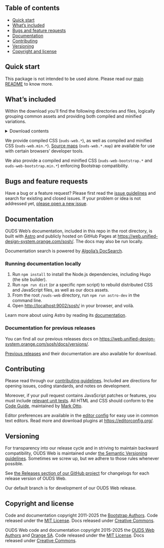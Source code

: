 ## Table of contents

- [Quick start](#quick-start)
- [What’s included](#whats-included)
- [Bugs and feature requests](#bugs-and-feature-requests)
- [Documentation](#documentation)
- [Contributing](#contributing)
- [Versioning](#versioning)
- [Copyright and license](#copyright-and-license)


## Quick start

This package is not intended to be used alone. Please read our [main README](https://github.com/Orange-OpenSource/Orange-Boosted-Bootstrap/blob/ouds/main/README.md) to know more.

## What’s included

Within the download you’ll find the following directories and files, logically grouping common assets and providing both compiled and minified variations.

<details>
  <summary>Download contents</summary>

  ```text
  ouds-web-sosh/
  └── css/
      ├── ouds-web-bootstrap.css
      ├── ouds-web-bootstrap.css.map
      ├── ouds-web-bootstrap.min.css
      ├── ouds-web-bootstrap.min.css.map
      ├── ouds-web-bootstrap.rtl.css
      ├── ouds-web-bootstrap.rtl.css.map
      ├── ouds-web-bootstrap.rtl.min.css
      ├── ouds-web-bootstrap.rtl.min.css.map
      ├── ouds-web-grid.css
      ├── ouds-web-grid.css.map
      ├── ouds-web-grid.min.css
      ├── ouds-web-grid.min.css.map
      ├── ouds-web-grid.rtl.css
      ├── ouds-web-grid.rtl.css.map
      ├── ouds-web-grid.rtl.min.css
      ├── ouds-web-grid.rtl.min.css.map
      ├── ouds-web-reboot.css
      ├── ouds-web-reboot.css.map
      ├── ouds-web-reboot.min.css
      ├── ouds-web-reboot.min.css.map
      ├── ouds-web-reboot.rtl.css
      ├── ouds-web-reboot.rtl.css.map
      ├── ouds-web-reboot.rtl.min.css
      ├── ouds-web-reboot.rtl.min.css.map
      ├── ouds-web-utilities.css
      ├── ouds-web-utilities.css.map
      ├── ouds-web-utilities.min.css
      ├── ouds-web-utilities.min.css.map
      ├── ouds-web-utilities.rtl.css
      ├── ouds-web-utilities.rtl.css.map
      ├── ouds-web-utilities.rtl.min.css
      ├── ouds-web-utilities.rtl.min.css.map
      ├── ouds-web.css
      ├── ouds-web.css.map
      ├── ouds-web.min.css
      ├── ouds-web.min.css.map
      ├── ouds-web.rtl.css
      ├── ouds-web.rtl.css.map
      ├── ouds-web.rtl.min.css
      └── ouds-web.rtl.min.css.map
  ```
</details>

We provide compiled CSS (`ouds-web.*`), as well as compiled and minified CSS (`ouds-web.min.*`). [Source maps](https://web.dev/articles/source-maps) (`ouds-web.*.map`) are available for use with certain browsers’ developer tools.

We also provide a compiled and minified CSS (`ouds-web-bootstrap.*` and `ouds-web-bootstrap.min.*`) enforcing Bootstrap compatibility.

## Bugs and feature requests

Have a bug or a feature request? Please first read the [issue guidelines](https://github.com/Orange-OpenSource/Orange-Boosted-Bootstrap/blob/ouds/main/.github/CONTRIBUTING.md#using-the-issue-tracker) and search for existing and closed issues. If your problem or idea is not addressed yet, [please open a new issue](https://github.com/Orange-OpenSource/Orange-Boosted-Bootstrap/issues/new/choose).


## Documentation

OUDS Web’s documentation, included in this repo in the root directory, is built with [Astro](https://astro.build/) and publicly hosted on GitHub Pages at <https://web.unified-design-system.orange.com/sosh/>. The docs may also be run locally.

Documentation search is powered by [Algolia’s DocSearch](https://docsearch.algolia.com/).

### Running documentation locally

1. Run `npm install` to install the Node.js dependencies, including Hugo (the site builder).
2. Run `npm run dist` (or a specific npm script) to rebuild distributed CSS and JavaScript files, as well as our docs assets.
3. From the root `/ouds-web` directory, run `npm run astro-dev` in the command line.
4. Open <http://localhost:9002/sosh/> in your browser, and voilà.

Learn more about using Astro by reading its [documentation](https://docs.astro.build/en/getting-started/).

### Documentation for previous releases

You can find all our previous releases docs on <https://web.unified-design-system.orange.com/sosh/docs/versions/>.

[Previous releases](https://github.com/Orange-OpenSource/Orange-Boosted-Bootstrap/releases) and their documentation are also available for download.


## Contributing

Please read through our [contributing guidelines](https://github.com/Orange-OpenSource/Orange-Boosted-Bootstrap/blob/ouds/main/.github/CONTRIBUTING.md). Included are directions for opening issues, coding standards, and notes on development.

Moreover, if your pull request contains JavaScript patches or features, you must include [relevant unit tests](https://github.com/Orange-OpenSource/Orange-Boosted-Bootstrap/tree/ouds/main/js/tests). All HTML and CSS should conform to the [Code Guide](https://github.com/mdo/code-guide), maintained by [Mark Otto](https://github.com/mdo).

Editor preferences are available in the [editor config](https://github.com/Orange-OpenSource/Orange-Boosted-Bootstrap/blob/ouds/main/.editorconfig) for easy use in common text editors. Read more and download plugins at <https://editorconfig.org/>.


## Versioning

For transparency into our release cycle and in striving to maintain backward compatibility, OUDS Web is maintained under [the Semantic Versioning guidelines](https://semver.org/). Sometimes we screw up, but we adhere to those rules whenever possible.

See [the Releases section of our GitHub project](https://github.com/Orange-OpenSource/Orange-Boosted-Bootstrap/releases) for changelogs for each release version of OUDS Web.

Our default branch is for development of our OUDS Web release.


## Copyright and license

Code and documentation copyright 2011-2025 the [Bootstrap Authors](https://github.com/twbs/bootstrap/graphs/contributors). Code released under the [MIT License](https://github.com/twbs/bootstrap/blob/main/LICENSE). Docs released under [Creative Commons](https://creativecommons.org/licenses/by/3.0/).

OUDS Web code and documentation copyright 2015-2025 the [OUDS Web Authors](https://github.com/Orange-OpenSource/Orange-Boosted-Bootstrap/graphs/contributors) and [Orange SA](https://orange.com). Code released under the [MIT License](https://github.com/Orange-OpenSource/Orange-Boosted-Bootstrap/blob/ouds/main/LICENSE). Docs released under [Creative Commons](https://creativecommons.org/licenses/by/3.0/).

